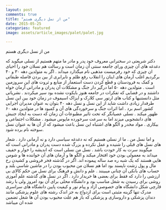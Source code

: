 ```yaml
---
layout: post
comments: true
title: "من از نسل دیگری هستم"
date: 2015-05-25
categories: featured
image: assets/article_images/palet/palet.jpg

---
```


من از نسل دیگری هستم

دکتر شریعتی در سخنرانی معروف خود  پدر و مادر ما متهم هستیم از نسلی میگوید که دغدغه های آن چیزی ورای جامعه سنتی آن زمان است و رسالت هم نسلان خود را  احیای ان چیزی که خود رفرمیست مذهبی نام میگذارد میداند . اگر به متولدین دهه ۳۰ و ۴۰ برگردیم اغلب آرمان های اینان را انقلاب رفع ظلم و نابرابری از بین بردن فاصله طبقاتی و کمک به فرودستان و قطع کردن دست استعمار از منابع و ثروت های این سروزمین است . متولدین دهه ۵۰ اما درگیر دار جنگ و مشکلات آن پدران و مادرانی آرمان خواه داشتند و در فضایی که تفکرات در جامعه هنوز بایکوت نشده بود سیر میکردند . نشریاتی مثل دانستنیها و کتاب های ارتور سی کلارک و ایزاک اسیموف در زمان خود بین این نسل طرفدار زیادی داشت  شاید از این نسل و نسل دهه ۴۰ بتوان به عنوان مدیران اجرایی کشور اسم برد . اما  اثرات جنگ و سرخوردگی های آن و کمبود ها در متولدین دهه ۶۰ ظهور میکند . نسلی عصیانگر که تحت تاثیر مطبوعات آن زمان که  دست به ایجاد جنبش های دانشجویی میزند اما به سرعت سرخورده مایوس میشود . مشکلات اجتماعی و بیکاری . مواد مخدر و الگو های اشتباه این نسل باعث میشود که از آن ها به عنوان نسل سوخته نام برده شود.

و اما نسل من . ما از نسلی هستیم که نه دغدغه سیاسی دارد و نه آرمانی دارد . شعار های نسل های قبلی را شنیده و عمل نکرده  و بزرگ شده دست پدران و مادرانی است که میگویند سرت به کار خودت باشد . نسل من نسلی است که اندیشه را خوار و خفیف میداند به معمولی بودن خود افتخار میکند و الگو ها و آرمان های آن خواننده ها و شومن هایی هستند که یک شبه ره صد ساله پیموده اند. اگر در گذشته فخر فروشی و کشیدن رخ مال و پول زشت ناپسند بود اما هم نسلان من محبوب بودن را در ماشین شاسی بلند و حساب های بانکی آن چنانی میبینند .
علم و دانش و فرهنگ برای نسل من حکم کالای بی ارزشی را دارد که فقط برای بعضی ها خریدار دارد . اگر در نسل های گذشته علم آموزی روشی برای رسیدن به شغل مناسب بود و دانشگاه محلی برای آن بود امروز ولی با رشد قارچی شکل دانشگاه های خصوصی آزاد و پیام نور و کیفیت پایین دانشگاه های سراسری مدرک تنها گزینه مثبتی است برای ازدواج   به جز اندک رشته های علوم پزشکی مانند دندان پزشکی و داروسازی و پزشکی که باز هم علت محبوب بودن آن ها شغل تضمین شده ان میباشد
